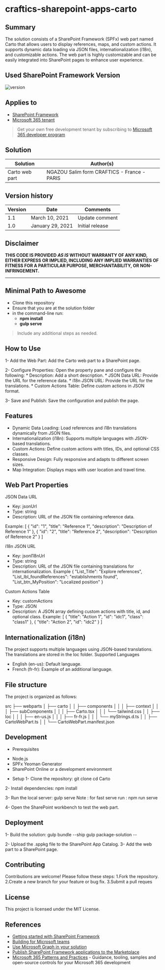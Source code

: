 # craftics-sharepoint-apps-carto

## Summary

The solution consists of a SharePoint Framework (SPFx) web part named Carto that allows users to display references, maps, and custom actions. It supports dynamic data loading via JSON files, internationalization (i18n), and customizable actions. The web part is highly customizable and can be easily integrated into SharePoint pages to enhance user experience.



## Used SharePoint Framework Version

![version](https://img.shields.io/badge/version-1.20.0-green.svg)

## Applies to

- [SharePoint Framework](https://aka.ms/spfx)
- [Microsoft 365 tenant](https://docs.microsoft.com/en-us/sharepoint/dev/spfx/set-up-your-developer-tenant)

> Get your own free development tenant by subscribing to [Microsoft 365 developer program](http://aka.ms/o365devprogram)

## Solution

| Solution       | Author(s)                                          |
| -------------- | -------------------------------------------------- |
| Carto web part | NGAZOU Salim form CRAFTICS - France - PARIS        |


## Version history

| Version | Date             | Comments        |
| ------- | ---------------- | --------------- |
| 1.1     | March 10, 2021   | Update comment  |
| 1.0     | January 29, 2021 | Initial release |

## Disclaimer

**THIS CODE IS PROVIDED _AS IS_ WITHOUT WARRANTY OF ANY KIND, EITHER EXPRESS OR IMPLIED, INCLUDING ANY IMPLIED WARRANTIES OF FITNESS FOR A PARTICULAR PURPOSE, MERCHANTABILITY, OR NON-INFRINGEMENT.**

---

## Minimal Path to Awesome

- Clone this repository
- Ensure that you are at the solution folder
- in the command-line run:
  - **npm install**
  - **gulp serve**

> Include any additional steps as needed.


## How to Use
1- Add the Web Part:
Add the Carto web part to a SharePoint page.

2- Configure Properties:
Open the property pane and configure the following:
    * Description: Add a short description.
    * JSON Data URL: Provide the URL for the reference data.
    * i18n JSON URL: Provide the URL for the translations.
    * Custom Actions Table: Define custom actions in JSON format.

3- Save and Publish:
Save the configuration and publish the page.

## Features

- Dynamic Data Loading: Load references and i18n translations dynamically from JSON files.
- Internationalization (i18n): Supports multiple languages with JSON-based translations.
- Custom Actions: Define custom actions with titles, IDs, and optional CSS classes.
- Responsive Design: Fully responsive and adapts to different screen sizes.
- Map Integration: Displays maps with user location and travel time.



## Web Part Properties
JSON Data URL
* Key: jsonUrl
* Type: string
* Description: URL of the JSON file containing reference data.

Example:
[
  {
    "id": "1",
    "title": "Reference 1",
    "description": "Description of Reference 1"
  },
  {
    "id": "2",
    "title": "Reference 2",
    "description": "Description of Reference 2"
  }
]

i18n JSON URL
* Key: jsonI18nUrl
* Type: string
* Description: URL of the JSON file containing translations for internationalization.
Example
{
  "List_Title": "Explore references",
  "List_lbl_foundReferences": "establishments found",
  "List_btn_MyPosition": "Localized position"
}

Custom Actions Table
* Key: customActions
* Type: JSON
* Description: A JSON array defining custom actions with title, id, and optional class.
Example:
[
  { "title": "Action 1", "id": "idc1", "class": "class1" },
  { "title": "Action 2", "id": "idc2" }
]

## Internationalization (i18n)
The project supports multiple languages using JSON-based translations. The translations are stored in the loc folder.
Supported Languages
- English (en-us): Default language.
- French (fr-fr): Example of an additional language.

## File structure 
The project is organized as follows:

src
├── webparts
│   ├── carto
│   │   ├── components
│   │   │   ├── context
│   │   │   ├── subComponents
│   │   │   ├── Carto.tsx
│   │   │   └── tailwind.css
│   │   ├── loc
│   │   │   ├── en-us.js
│   │   │   ├── fr-fr.js
│   │   │   └── myStrings.d.ts
│   │   ├── CartoWebPart.ts
│   │   └── CartoWebPart.manifest.json

## Development
- Prerequisites
* Node.js
* SPFx Yeoman Generator
* SharePoint Online or a development environment

- Setup
1- Clone the repository:
git clone <repository-url>
cd Carto

2- Install dependencies:
npm install

3- Run the local server:
gulp serve
Note : for fast serve run : npm run serve

4- Open the SharePoint workbench to test the web part.


## Deployment
1- Build the solution:
gulp bundle --ship
gulp package-solution --

2- Upload the .sppkg file to the SharePoint App Catalog.
3- Add the web part to a SharePoint page.


## Contributing
Contributions are welcome! Please follow these steps:
1.Fork the repository.
2.Create a new branch for your feature or bug fix.
3.Submit a pull reques

## License
This project is licensed under the MIT License.

## References

- [Getting started with SharePoint Framework](https://docs.microsoft.com/en-us/sharepoint/dev/spfx/set-up-your-developer-tenant)
- [Building for Microsoft teams](https://docs.microsoft.com/en-us/sharepoint/dev/spfx/build-for-teams-overview)
- [Use Microsoft Graph in your solution](https://docs.microsoft.com/en-us/sharepoint/dev/spfx/web-parts/get-started/using-microsoft-graph-apis)
- [Publish SharePoint Framework applications to the Marketplace](https://docs.microsoft.com/en-us/sharepoint/dev/spfx/publish-to-marketplace-overview)
- [Microsoft 365 Patterns and Practices](https://aka.ms/m365pnp) - Guidance, tooling, samples and open-source controls for your Microsoft 365 development
